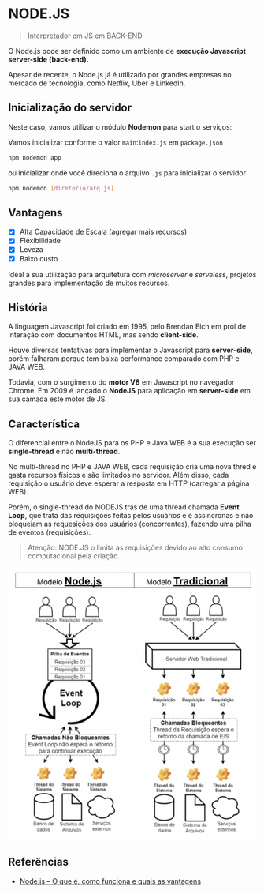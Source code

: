 # NODE.JS
> Interpretador em JS em BACK-END

O Node.js pode ser definido como um ambiente de **execução Javascript server-side (back-end).** 

Apesar de recente, o Node.js já é utilizado por grandes empresas no mercado de tecnologia, como Netflix, Uber e LinkedIn.

## Inicialização do servidor
Neste caso, vamos utilizar o módulo **Nodemon** para start o serviços:

Vamos inicializar conforme o valor `main`:`index.js` em `package.json`
```sh
npm nodemon app
```
ou inicializar onde você direciona o arquivo `.js` para inicializar o servidor
```sh
npm nodemon [diretorio/arq.js]
```

## Vantagens 
- [x] Alta Capacidade de Escala (agregar mais recursos)
- [x] Flexibilidade
- [x] Leveza
- [x] Baixo custo

Ideal a sua utilização para arquitetura com *microserver* e *serveless*, projetos grandes para implementação de muitos recursos.

## História
A linguagem Javascript foi criado em 1995, pelo Brendan Eich em prol de interação com documentos HTML, mas sendo **client-side**.

Houve diversas tentativas para implementar o Javascript para **server-side**, porém falharam porque tem baixa performance comparado com PHP e JAVA WEB.

Todavia, com o surgimento do **motor V8** em Javascript no navegador Chrome. Em 2009 é lançado o **NodeJS** para aplicação em **server-side** em sua camada este motor de JS.

## Característica
O diferencial entre o NodeJS para os PHP e Java WEB é a sua execução ser **single-thread** e não **multi-thread**.

No multi-thread no PHP e JAVA WEB, cada requisição cria uma nova thred e gasta recursos físicos e são limitados no servidor. Além disso, cada requisição o usuário deve esperar a resposta em HTTP (carregar a página WEB). 

Porém, o single-thread do NODEJS trás de uma thread chamada **Event Loop**, que trata das requisições feitas pelos usuários e é assíncronas e não bloqueiam as requesições dos usuários (concorrentes), fazendo uma pilha de eventos (requisições).

> Atenção: NODE.JS o limita as requisições devido ao alto consumo computacional pela criação.

![Modelo Tradicional x Modelo NodeJS](/readme_img/modelo.png)

## Referências
- [Node.js – O que é, como funciona e quais as vantagens
](https://www.opus-software.com.br/node-js/)